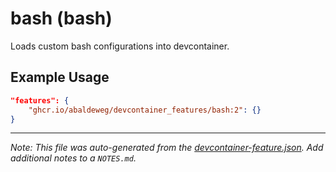 
# bash (bash)

Loads custom bash configurations into devcontainer.

## Example Usage

```json
"features": {
    "ghcr.io/abaldeweg/devcontainer_features/bash:2": {}
}
```





---

_Note: This file was auto-generated from the [devcontainer-feature.json](https://github.com/abaldeweg/devcontainer_features/blob/main/src/bash/devcontainer-feature.json).  Add additional notes to a `NOTES.md`._
